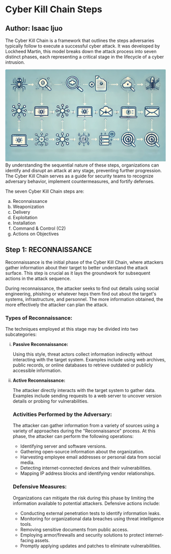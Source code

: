 <h1>Cyber Kill Chain Steps</h1>
<h2> Author: Isaac Ijuo </h2>
<p>The Cyber Kill Chain is a framework that outlines the steps adversaries typically follow to execute a successful cyber attack. It was developed by Lockheed Martin, this model breaks down the attack process into seven distinct phases, each representing a critical stage in the lifecycle of a cyber intrusion.

<img src="/Images/cyberchain.jpeg"><br>
By understanding the sequential nature of these steps, organizations can identify and disrupt an attack at any stage, preventing further progression. The Cyber Kill Chain serves as a guide for security teams to recognize adversary behavior, implement countermeasures, and fortify defenses.</p>

The seven Cyber Kill Chain steps are: 
<ol type ="a">
<li>Reconnaissance</li>
<li>Weaponization</li>
<li>Delivery</li>
<li>Exploitation</li>
<li>Installation</li>
<li>Command & Control (C2)</li>
<li>Actions on Objectives</li>
</ol>

<h2> Step 1: RECONNAISSANCE </h2>
<p>Reconnaissance is the initial phase of the Cyber Kill Chain, where attackers gather information about their target to better understand the attack surface. This step is crucial as it lays the groundwork for subsequent actions in the attack sequence.

During reconnaissance, the attacker seeks to find out details using social engineering, phishing or whatever heps them find out about the target's systems, infrastructure, and personnel. The more information obtained, the more effectively the attacker can plan the attack.</p>

<h3><b>Types of Reconnaissance:</b></h3>
<p>The techniques employed at this stage may be divided into two subcategories:</p>
<ol type="i">
<li><b>Passive Reconnaissance:</b></li>

<p> Using this style, threat actors collect information
 indirectly without interacting with the target system. Examples include using web archives, 
public records, or online databases to retrieve outdated or 
publicly accessible information.</p>

<li><b>Active Reconnaissance:</b></li>

<p>The attacker directly interacts with the target system to gather data.
Examples include sending requests to a web server to uncover version details 
or probing for vulnerabilities.</p>

<h3><b>Activities Performed by the Adversary:</b></h3>
<p>The attacker can gather information from a variety of 
sources using a variety of approaches during the 
"Reconnaissance" process. At this phase, the attacker can 
perform the following operations:</p>

- Identifying server and software versions.
- Gathering open-source information about the organization.
- Harvesting employee email addresses or personal data from social media.
- Detecting internet-connected devices and their vulnerabilities.
- Mapping IP address blocks and identifying vendor relationships.

<h3><b>Defensive Measures:</b></h3>
<p>Organizations can mitigate the risk during this phase by 
limiting the information available to potential attackers. 
Defensive actions include:</p>

- Conducting external penetration tests to identify information leaks.
- Monitoring for organizational data breaches using threat intelligence tools.
- Removing sensitive documents from public access.
- Employing armor/firewalls and security solutions to protect internet-facing assets.
- Promptly applying updates and patches to eliminate vulnerabilities.
